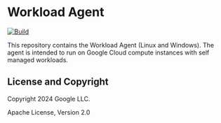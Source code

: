 # Workload Agent

[![Build](https://github.com/GoogleCloudPlatform/workloadagent/actions/workflows/go.yml/badge.svg)](https://github.com/GoogleCloudPlatform/workloadagent/actions)

This repository contains the Workload Agent (Linux and Windows). The agent is
intended to run on Google Cloud compute instances with self managed workloads.


## License and Copyright

Copyright 2024 Google LLC.

Apache License, Version 2.0
